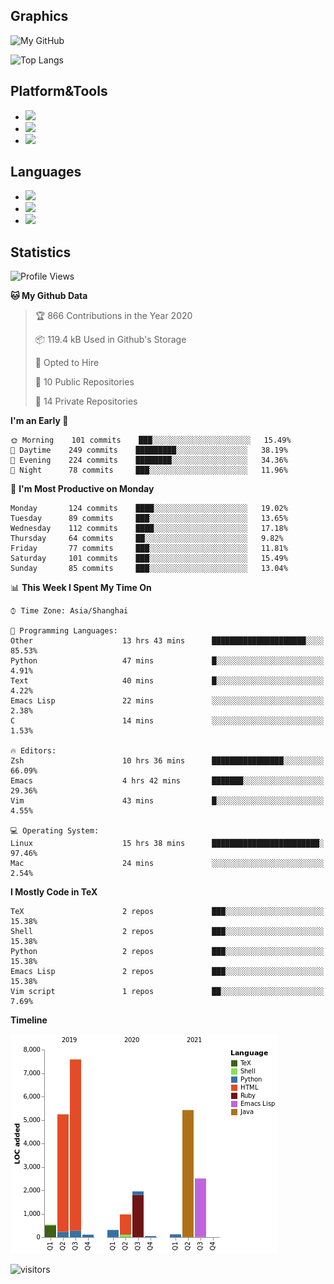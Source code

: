 ## Graphics

![My GitHub](https://github-readme-stats.vercel.app/api?username=SteamedFish&count_private=true&show_icons=true&theme=buefy&include_all_commits=false)

![Top Langs](https://github-readme-stats.vercel.app/api/top-langs/?username=SteamedFish&theme=buefy&hide=ruby&count_private=true&show_icons=true&layout=compact)

## Platform&Tools

* [![](https://img.shields.io/badge/ArchLinux--purple?style=flat-square&logo=ArchLinux)](https://www.archlinux.org/)
* [![](https://img.shields.io/badge/Gentoo-testing-purple?style=flat-square&logo=Gentoo)](https://www.gentoo.org/)
* [![](https://img.shields.io/badge/Doom%20Emacs-28-blue?style=flat-square&logo=Gnu%20emacs&logoColor=white)](https://www.gnu.org/software/emacs/)

## Languages

* [![](https://img.shields.io/badge/-Python-3776AB?style=flat-square&logo=python&logoColor=white)](https://www.python.org/)
* [![](https://img.shields.io/badge/-Bash-00ADD8?style=flat-square&logo=Gnu-bash&logoColor=white)](https://www.gnu.org/software/bash/)
* [![](https://img.shields.io/badge/-Go-00ADD8?style=flat-square&logo=go&logoColor=white)](https://golang.org/)

## Statistics

<!--START_SECTION:waka-->
![Profile Views](http://img.shields.io/badge/Profile%20Views-8-blue)

**🐱 My Github Data** 

> 🏆 866 Contributions in the Year 2020
 > 
> 📦 119.4 kB Used in Github's Storage 
 > 
> 💼 Opted to Hire
 > 
> 📜 10 Public Repositories
 > 
> 🔑 14 Private Repositories 

**I'm an Early 🐤** 

```text
🌞 Morning    101 commits    ███░░░░░░░░░░░░░░░░░░░░░░   15.49% 
🌆 Daytime    249 commits    █████████░░░░░░░░░░░░░░░░   38.19% 
🌃 Evening    224 commits    ████████░░░░░░░░░░░░░░░░░   34.36% 
🌙 Night      78 commits     ███░░░░░░░░░░░░░░░░░░░░░░   11.96%

```
📅 **I'm Most Productive on Monday** 

```text
Monday       124 commits    ████░░░░░░░░░░░░░░░░░░░░░   19.02% 
Tuesday      89 commits     ███░░░░░░░░░░░░░░░░░░░░░░   13.65% 
Wednesday    112 commits    ████░░░░░░░░░░░░░░░░░░░░░   17.18% 
Thursday     64 commits     ██░░░░░░░░░░░░░░░░░░░░░░░   9.82% 
Friday       77 commits     ███░░░░░░░░░░░░░░░░░░░░░░   11.81% 
Saturday     101 commits    ███░░░░░░░░░░░░░░░░░░░░░░   15.49% 
Sunday       85 commits     ███░░░░░░░░░░░░░░░░░░░░░░   13.04%

```


📊 **This Week I Spent My Time On** 

```text
⌚︎ Time Zone: Asia/Shanghai

💬 Programming Languages: 
Other                    13 hrs 43 mins      █████████████████████░░░░   85.53% 
Python                   47 mins             █░░░░░░░░░░░░░░░░░░░░░░░░   4.91% 
Text                     40 mins             █░░░░░░░░░░░░░░░░░░░░░░░░   4.22% 
Emacs Lisp               22 mins             ░░░░░░░░░░░░░░░░░░░░░░░░░   2.38% 
C                        14 mins             ░░░░░░░░░░░░░░░░░░░░░░░░░   1.53%

🔥 Editors: 
Zsh                      10 hrs 36 mins      ████████████████░░░░░░░░░   66.09% 
Emacs                    4 hrs 42 mins       ███████░░░░░░░░░░░░░░░░░░   29.36% 
Vim                      43 mins             █░░░░░░░░░░░░░░░░░░░░░░░░   4.55%

💻 Operating System: 
Linux                    15 hrs 38 mins      ████████████████████████░   97.46% 
Mac                      24 mins             ░░░░░░░░░░░░░░░░░░░░░░░░░   2.54%

```

**I Mostly Code in TeX** 

```text
TeX                      2 repos             ███░░░░░░░░░░░░░░░░░░░░░░   15.38% 
Shell                    2 repos             ███░░░░░░░░░░░░░░░░░░░░░░   15.38% 
Python                   2 repos             ███░░░░░░░░░░░░░░░░░░░░░░   15.38% 
Emacs Lisp               2 repos             ███░░░░░░░░░░░░░░░░░░░░░░   15.38% 
Vim script               1 repos             ██░░░░░░░░░░░░░░░░░░░░░░░   7.69%

```


**Timeline**

![Chart not found](https://github.com/SteamedFish/SteamedFish/blob/master/charts/bar_graph.png) 


<!--END_SECTION:waka-->

![visitors](https://visitor-badge.laobi.icu/badge?page_id=SteamedFish.SteamedFish)
